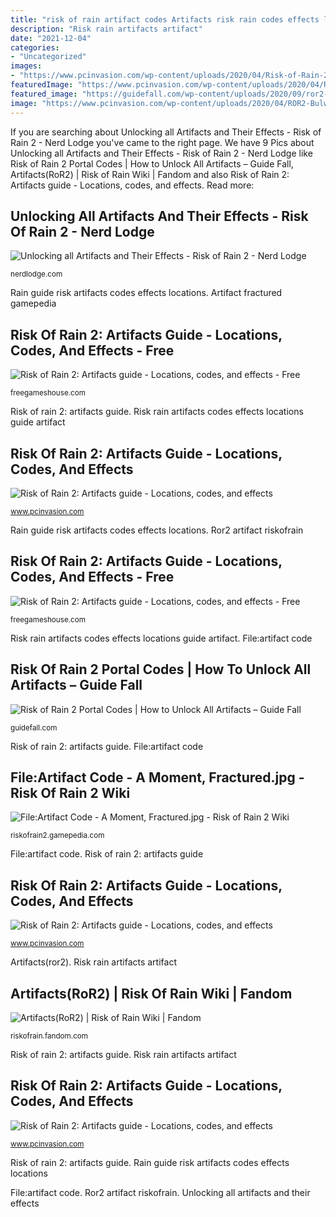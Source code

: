 ```yaml
---
title: "risk of rain artifact codes Artifacts risk rain codes effects locations guide"
description: "Risk rain artifacts artifact"
date: "2021-12-04"
categories:
- "Uncategorized"
images:
- "https://www.pcinvasion.com/wp-content/uploads/2020/04/Risk-of-Rain-2-Artifacts-guide-Artifact-locations-codes-combination-effects-modifiers--800x400.jpg"
featuredImage: "https://www.pcinvasion.com/wp-content/uploads/2020/04/Risk-of-Rain-2-Artifacts-guide-Artifact-locations-codes-combination-effects-modifiers--800x400.jpg"
featured_image: "https://guidefall.com/wp-content/uploads/2020/09/ror2-1280x720.png"
image: "https://www.pcinvasion.com/wp-content/uploads/2020/04/ROR2-Bulwarks-Ambry-challenge-Compound-Generator-Sky-Meadow-1-1600x900.jpg"
---
```


If you are searching about Unlocking all Artifacts and Their Effects - Risk of Rain 2 - Nerd Lodge you've came to the right page. We have 9 Pics about Unlocking all Artifacts and Their Effects - Risk of Rain 2 - Nerd Lodge like Risk of Rain 2 Portal Codes | How to Unlock All Artifacts – Guide Fall, Artifacts(RoR2) | Risk of Rain Wiki | Fandom and also Risk of Rain 2: Artifacts guide - Locations, codes, and effects. Read more:

## Unlocking All Artifacts And Their Effects - Risk Of Rain 2 - Nerd Lodge

![Unlocking all Artifacts and Their Effects - Risk of Rain 2 - Nerd Lodge](https://nerdlodge.com/wp-content/uploads/2020/05/artifact.jpeg "Risk of rain 2: artifacts guide")

<small>nerdlodge.com</small>

Rain guide risk artifacts codes effects locations. Artifact fractured gamepedia

## Risk Of Rain 2: Artifacts Guide - Locations, Codes, And Effects - Free

![Risk of Rain 2: Artifacts guide - Locations, codes, and effects - Free](https://freegameshouse.com/wp-content/uploads/2020/04/Risk-of-Rain-2-Artifacts-guide-Artifact-locations-codes-combination-effects-modifiers-.jpg "Risk rain artifacts codes effects locations guide artifact")

<small>freegameshouse.com</small>

Risk of rain 2: artifacts guide. Risk rain artifacts codes effects locations guide artifact

## Risk Of Rain 2: Artifacts Guide - Locations, Codes, And Effects

![Risk of Rain 2: Artifacts guide - Locations, codes, and effects](https://www.pcinvasion.com/wp-content/uploads/2020/04/Risk-of-Rain-2-Artifacts-guide-Artifact-locations-codes-combination-effects-modifiers--800x400.jpg "Risk rain artifacts artifact")

<small>www.pcinvasion.com</small>

Rain guide risk artifacts codes effects locations. Ror2 artifact riskofrain

## Risk Of Rain 2: Artifacts Guide - Locations, Codes, And Effects - Free

![Risk of Rain 2: Artifacts guide - Locations, codes, and effects - Free](https://www.pcinvasion.com/wp-content/uploads/2020/04/ROR2-Bulwarks-Ambry-challenge-Compound-Generator-Sky-Meadow-1-1600x900.jpg "Risk rain artifacts artifact")

<small>freegameshouse.com</small>

Risk rain artifacts codes effects locations guide artifact. File:artifact code

## Risk Of Rain 2 Portal Codes | How To Unlock All Artifacts – Guide Fall

![Risk of Rain 2 Portal Codes | How to Unlock All Artifacts – Guide Fall](https://guidefall.com/wp-content/uploads/2020/09/ror2-1280x720.png "Risk rain artifacts codes effects locations guide artifact")

<small>guidefall.com</small>

Risk of rain 2: artifacts guide. File:artifact code

## File:Artifact Code - A Moment, Fractured.jpg - Risk Of Rain 2 Wiki

![File:Artifact Code - A Moment, Fractured.jpg - Risk of Rain 2 Wiki](https://gamepedia.cursecdn.com/riskofrain2_gamepedia_en/c/c3/Artifact_Code_-_A_Moment%2C_Fractured.jpg?version=f1377fe178f4168e22240c4453354e2b "Risk rain artifacts artifact")

<small>riskofrain2.gamepedia.com</small>

File:artifact code. Risk of rain 2: artifacts guide

## Risk Of Rain 2: Artifacts Guide - Locations, Codes, And Effects

![Risk of Rain 2: Artifacts guide - Locations, codes, and effects](https://www.pcinvasion.com/wp-content/uploads/2020/04/Risk-of-Rain-2-Artifacts-guide-Artifact-locations-codes-combination-effects-modifiers-2-distant-roost-750x422.jpg "Risk rain artifacts codes effects locations guide artifact")

<small>www.pcinvasion.com</small>

Artifacts(ror2). Risk rain artifacts artifact

## Artifacts(RoR2) | Risk Of Rain Wiki | Fandom

![Artifacts(RoR2) | Risk of Rain Wiki | Fandom](https://vignette.wikia.nocookie.net/risk-of-rain/images/9/9a/Artifact_codes_and_locations.png/revision/latest?cb=20200423231450 "Risk rain codes artifacts locations artifact effects guide command")

<small>riskofrain.fandom.com</small>

Risk of rain 2: artifacts guide. Risk rain artifacts artifact

## Risk Of Rain 2: Artifacts Guide - Locations, Codes, And Effects

![Risk of Rain 2: Artifacts guide - Locations, codes, and effects](https://www.pcinvasion.com/wp-content/uploads/2020/04/Risk-of-Rain-2-Artifacts-guide-Artifact-locations-codes-combination-effects-modifiers-9-sky-meadow-750x422.jpg "Risk of rain 2: artifacts guide")

<small>www.pcinvasion.com</small>

Risk of rain 2: artifacts guide. Rain guide risk artifacts codes effects locations

File:artifact code. Ror2 artifact riskofrain. Unlocking all artifacts and their effects

